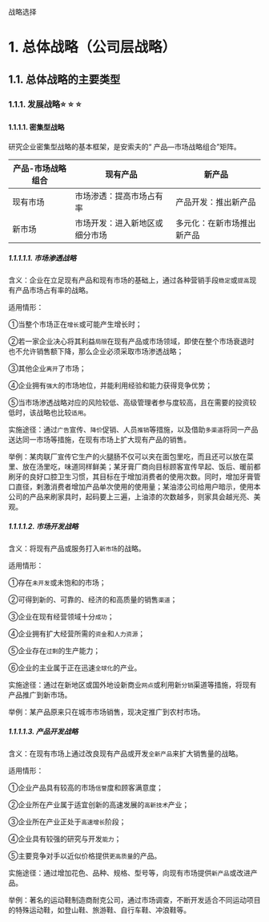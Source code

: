 战略选择

# 1. 总体战略（公司层战略）

## 1.1. 总体战略的主要类型

### 1.1.1. 发展战略:star: :star: :star: 

#### 1.1.1.1. 密集型战略

研究企业密集型战略的基本框架，是安索夫的“ 产品—市场战略组合”矩阵。

| 产品-市场战略组合 | 现有产品                       | 新产品                     |
|-------------------|--------------------------------|----------------------------|
| 现有市场          | 市场渗透：提高市场占有率       | 产品开发：推出新产品       |
| 新市场            | 市场开发：进入新地区或细分市场 | 多元化：在新市场推出新产品 |

##### 1.1.1.1.1. 市场渗透战略

含义：企业在立足现有产品和现有市场的基础上，通过各种营销手段`稳定`或`提高`现有产品市场占有率的战略。

适用情形：

①当整个市场正在`增长`或可能产生增长时；

②若一家企业决心将其利益`局限`在现有产品或市场领域，即使在整个市场衰退时也不允许销售额下降，那么企业必须采取市场渗透战略；

③其他企业`离开`了市场；

④企业拥有`强大`的市场地位，并能利用经验和能力获得竞争优势；

⑤当市场渗透战略对应的风险较低、高级管理者参与度较高，且在需要的投资较低时，该战略也比较`适用`。

实施途径：通过`广告`宣传、`降价`促销、人员`推销`等措施，以及借助`多渠道`将同一产品送达同一市场等措施，在现有市场上扩大现有产品的销售。

举例：某肉联厂宣传它生产的火腿肠不仅可以夹在面包里吃，而且还可以放在菜里、放在汤里吃，味道同样鲜美；某牙膏厂商向目标顾客宣传早起、饭后、暖前都刷牙的良好口腔卫生习惯，其目标在于增加消费者的使用次数。同时，增加牙膏管口直径，剌激消费者增加产品单次使用的使用量；某油漆公司给用户暗示，使用本公司的产品来刷家具时，起码要上三遍，上油漆的次数越多，则家具会越光亮、美观。

##### 1.1.1.1.2. 市场开发战略

含义：将现有产品或服务打入`新市场`的战略。

适用情形：

①存在`未开发`或未饱和的市场；

②可得到新的、可靠的、经济的和高质量的销售`渠道`；

③企业在现有经营领域十分`成功`；

④企业拥有扩大经营所需的`资金`和`人力资源`；

⑤企业存在`过剩`的生产能力；

⑥企业的主业属于正在迅速`全球化`的产业。

实施途径：通过在新地区或国外地设新商业`网点`或利用新`分销`渠道等措施，将现有产品推广到新市场。

举例：某产品原来只在城市市场销售，现决定推广到农村市场。

##### 1.1.1.1.3. 产品开发战略

含义：在现有市场上通过改良现有产品或开发`全新产品`来扩大销售量的战略。

适用情形：

①企业产品具有较高的市场`信誉`度和顾客满意度；

②企业所在产业属于适宜创新的高速发展的`高新技术`产业；

③企业所在产业正处于`高速增长`阶段；

④企业具有较强的研究与开发`能力`；

⑤主要竞争对手以近似价格提供`更高质量`的产品。

实施途径：通过增加花色、品种、规格、型号等，向现有市场提供`新产品`或改进产品。

举例：著名的运动鞋制造商耐克公司，通过市场调查，不断开发适合不同运动项目的特殊运动鞋，如登山鞋、旅游鞋、自行车鞋、冲浪鞋等。
